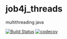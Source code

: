 # job4j_threads
multithreading java

[![Build Status](https://travis-ci.org/KirillReal/job4j_threads.svg?branch=master)](https://travis-ci.org/KirillReal/job4j_design)
[![codecov](https://codecov.io/gh/KirillReal/job4j_threads/branch/master/graph/badge.svg?token=9F18W92R7F)](https://codecov.io/gh/KirillReal/job4j_design)